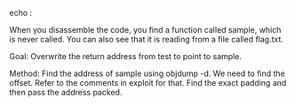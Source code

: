 echo :

When you disassemble the code, you find a function called sample, which is never called. You can also see that it is
reading from a file called flag.txt. 

Goal: Overwrite the return address from test to point to sample. 

Method: Find the address of sample using objdump -d. We need to find the offset. Refer to the comments in exploit for
that. Find the exact padding and then pass the address packed. 

